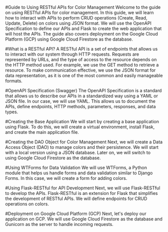 #Guide to Using RESTful APIs for Color Management
Welcome to the guide on using RESTful APIs for color management. In this guide, we will learn how to interact with APIs to perform CRUD operations (Create, Read, Update, Delete) on colors using JSON format. We will use the OpenAPI Specification to define our APIs and Flask to create the web application that will host the APIs. The guide also covers deployment on the Google Cloud Platform (GCP) using Google Cloud Firestore as the database.

#What is a RESTful API?
A RESTful API is a set of endpoints that allows us to interact with our system through HTTP requests. Requests are represented by URLs, and the type of access to the resource depends on the HTTP method used. For example, we use the GET method to retrieve a resource. To make communication effective, we use the JSON format for data representation, as it is one of the most common and easily manageable formats.

#OpenAPI Specification (Swagger)
The OpenAPI Specification is a standard that allows us to describe our APIs in a standardized way using a YAML or JSON file. In our case, we will use YAML. This allows us to document the APIs, define endpoints, HTTP methods, parameters, responses, and data types.

#Creating the Base Application
We will start by creating a base application using Flask. To do this, we will create a virtual environment, install Flask, and create the main application file.

#Creating the DAO Object for Color Management
Next, we will create a Data Access Object (DAO) to manage colors and their persistence. We will start with a local version using a JSON database. Later on, we will switch to using Google Cloud Firestore as the database.

#Using WTForms for Data Validation
We will use WTForms, a Python module that helps us handle forms and data validation similar to Django Forms. In this case, we will create a form for adding colors.

#Using Flask-RESTful for API Development
Next, we will use Flask-RESTful to develop the APIs. Flask-RESTful is an extension for Flask that simplifies the development of RESTful APIs. We will define endpoints for CRUD operations on colors.

#Deployment on Google Cloud Platform (GCP)
Next, let's deploy our application on GCP. We will use Google Cloud Firestore as the database and Gunicorn as the server to handle incoming requests.

